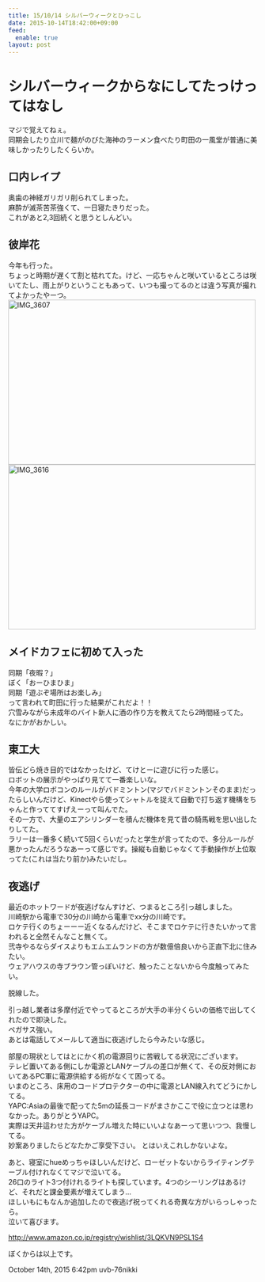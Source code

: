 ```yaml
---
title: 15/10/14 シルバーウィークとひっこし
date: 2015-10-14T18:42:00+09:00
feed:
  enable: true
layout: post
---
```

<h1>シルバーウィークからなにしてたっけってはなし</h1>    <p>      マジで覚えてねぇ。<br>      同期会したり立川で麺がのびた海神のラーメン食べたり町田の一風堂が普通に美味しかったりしたくらいか。    </p>    <h2>口内レイプ</h2>    <p>      奥歯の神経ガリガリ削られてしまった。<br>      麻酔が滅茶苦茶強くて、一日寝たきりだった。<br>      これがあと2,3回続くと思うとしんどい。    </p>    <h2>彼岸花</h2>    <p>      今年も行った。<br>      ちょっと時期が遅くて割と枯れてた。けど、一応ちゃんと咲いているところは咲いてたし、雨上がりということもあって、いつも撮ってるのとは違う写真が撮れてよかったやーつ。<br><a data-flickr-embed="true" href="https://www.flickr.com/photos/56290428@N06/21746798632/in/dateposted-public/" title="IMG_3607" target="_blank"><img src="https://farm1.staticflickr.com/744/21746798632_2b564a30a0.jpg" width="500" height="333" alt="IMG_3607"></a>      <script async src="//embedr.flickr.com/assets/client-code.js" charset="utf-8"></script>      <a data-flickr-embed="true" href="https://www.flickr.com/photos/56290428@N06/21135733974/in/dateposted-public/" title="IMG_3616" target="_blank"><img src="https://farm6.staticflickr.com/5732/21135733974_3bc1ab9b97.jpg" width="500" height="333" alt="IMG_3616"></a>      <script async src="//embedr.flickr.com/assets/client-code.js" charset="utf-8"></script>    </p>    <h2>メイドカフェに初めて入った</h2>    <p>      同期「夜暇？」<br>      ぼく「おーひまひま」<br>      同期「遊ぶぞ場所はお楽しみ」<br>      って言われて町田に行った結果がこれだよ！！<br>      穴雪みながら未成年のバイト新人に酒の作り方を教えてたら2時間経ってた。<br>      なにかがおかしい。    </p>    <h2>東工大</h2>    <p>      皆伝どら焼き目的ではなかったけど、てけとーに遊びに行った感じ。<br>      ロボットの展示がやっぱり見てて一番楽しいな。<br>      今年の大学ロボコンのルールがバドミントン(マジでバドミントンそのまま)だったらしいんだけど、Kinectやら使ってシャトルを捉えて自動で打ち返す機構をちゃんと作っててすげえーって叫んでた。<br>      その一方で、大量のエアシリンダーを積んだ機体を見て昔の騎馬戦を思い出したりしてた。<br>      ラリーは一番多く続いて5回くらいだったと学生が言ってたので、多分ルールが悪かったんだろうなあーって感じです。操縦も自動じゃなくて手動操作が上位取ってた(これは当たり前か)みたいだし。    </p>    <h2>夜逃げ</h2>    <p>      最近のホットワードが夜逃げなんすけど、つまるところ引っ越しました。<br>      川崎駅から電車で30分の川崎から電車でxx分の川崎です。<br>      ロケテ行くのちょーーー近くなるんだけど、そこまでロケテに行きたいかって言われると全然そんなこと無くて。<br>      弐寺やるならダイスよりもエムエムランドの方が数億倍良いから正直下北に住みたい。<br>      ウェアハウスの寺ブラウン管っぽいけど、触ったことないから今度触ってみたい。    </p>    <p>脱線した。</p>    <p>      引っ越し業者は多摩付近でやってるところが大手の半分くらいの価格で出してくれたので即決した。<br>      ペガサス強い。<br>      あとは電話してメールして適当に夜逃げしたら今みたいな感じ。    </p>    <p>      部屋の現状としてはとにかく机の電源回りに苦戦してる状況にございます。<br>      テレビ置いてある側にしか電源とLANケーブルの差口が無くて、その反対側においてあるPC軍に電源供給する術がなくて困ってる。<br>      いまのところ、床用のコードプロテクターの中に電源とLAN線入れてどうにかしてる。<br>      YAPC:Asiaの最後で配ってた5mの延長コードがまさかここで役に立つとは思わなかった。ありがとうYAPC。<br>      実際は天井這わせた方がケーブル増えた時にいいよなあーって思いつつ、我慢してる。<br>      妙案ありましたらどなたかご享受下さい。 とはいえこれしかないよな。    </p>    <p>      あと、寝室にhueめっちゃほしいんだけど、ローゼットないからライティングテーブル付けれなくてマジで泣いてる。<br>      26口のライト3つ付けれるライトも探しています。4つのシーリングはあるけど、それだと課金要素が増えてしまう…<br>      ほしいもにもなんか追加したので夜逃げ祝ってくれる奇異な方がいらっしゃったら。<br>      泣いて喜びます。    </p>    <p>      <a href="http://www.amazon.co.jp/registry/wishlist/3LQKVN9PSL1S4" target="_blank">http://www.amazon.co.jp/registry/wishlist/3LQKVN9PSL1S4</a>    </p>    <p>ぼくからは以上です。</p>    <div id="footer">      <span id="timestamp"> October 14th, 2015 6:42pm </span>      <span class="tag">uvb-76nikki</span>    </div>
